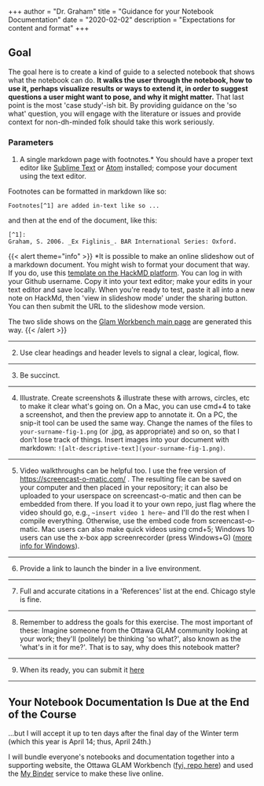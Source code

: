 +++
author = "Dr. Graham"
title = "Guidance for your Notebook Documentation"
date = "2020-02-02"
description = "Expectations for content and format"
+++

## Goal

The goal here is to create a kind of guide to a selected notebook that shows what the notebook can do. **It walks the user through the notebook, how to use it, perhaps visualize results or ways to extend it, in order to suggest questions a user might want to pose, and why it might matter.** That last point is the most 'case study'-ish bit. By providing guidance on the 'so what' question, you will engage with the literature or issues and provide context for non-dh-minded folk should take this work seriously.

### Parameters

1. A single markdown page with footnotes.* You should have a proper text editor like [Sublime Text](https://www.sublimetext.com/) or [Atom](https://atom.io/) installed; compose your document using the text editor.

Footnotes can be formatted in markdown like so:

`Footnotes[^1] are added in-text like so ...`

and then at the end of the document, like this:

```
[^1]:
Graham, S. 2006. _Ex Figlinis_. BAR International Series: Oxford.
```

{{< alert theme="info" >}}
*It is possible to make an online slideshow out of a markdown document. You might wish to format your document that way. If you do, use this [template on the HackMD platform](https://hackmd.io/tPo_MRQmRjSRBD6O7yKNfw?edit=&template=0f4505d1-db3c-4abf-94ad-471a14425f26#). You can log in with your Github username. Copy it into your text editor; make your edits in your text editor and save locally. When you're ready to test, paste it all into a new note on HackMd, then 'view in slideshow mode' under the sharing button. You can then submit the URL to the slideshow mode version.

The two slide shows on the [Glam Workbench main page](https://glam-workbench.github.io/) are generated this way.
{{< /alert >}}

---

2. Use clear headings and header levels to signal a clear, logical, flow.

---

3. Be succinct.

---

4. Illustrate. Create screenshots & illustrate these with arrows, circles, etc to make it clear what's going on. On a Mac, you can use cmd+4 to take a screenshot, and then the preview app to annotate it. On a PC, the snip-it tool can be used the same way. Change the names of the files to `your-surname-fig-1.png` (or .jpg, as appropriate) and so on, so that I don't lose track of things. Insert images into your document with markdown: `![alt-descriptive-text](your-surname-fig-1.png)`.

---

5. Video walkthroughs can be helpful too. I use the free version of https://screencast-o-matic.com/ . The resulting file can be saved on your computer and then placed in your repository; it can also be uploaded to your userspace on screencast-o-matic and then can be embedded from there. If you load it to your own repo, just flag where the video should go, e.g., `~insert video 1 here~` and I'll do the rest when I compile everything. Otherwise, use the embed code from screencast-o-matic. Mac users can also make quick videos using cmd+5; Windows 10 users can use the x-box app screenrecorder (press Windows+G) ([more info for Windows](https://www.theverge.com/2020/4/21/21222533/record-screen-pc-windows-laptop-xbox-game-bar-how-to)).

---

6. Provide a link to launch the binder in a live environment.

---

7. Full and accurate citations in a 'References' list at the end. Chicago style is fine.

---

8. Remember to address the goals for this exercise. The most important of these: Imagine someone from the Ottawa GLAM community looking at your work; they'll (politely) be thinking 'so what?', also known as the 'what's in it for me?'. That is to say, why does this notebook matter?

---

9. When its ready, you can submit it [here](https://forms.gle/RZH4o6H18L1sMBz88)

---

## Your Notebook Documentation Is Due at the End of the Course

...but I will accept it up to ten days after the final day of the Winter term (which this year is April 14; thus, April 24th.)

I will bundle everyone's notebooks and documentation together into a supporting website, the Ottawa GLAM Workbench ([fyi, repo here](https://github.com/XLabCU/GLAM-Ottawa)) and used the [My Binder](https://mybinder.org) service to make these live online.
